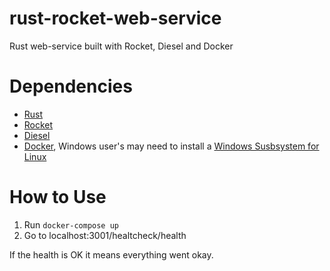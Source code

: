 # rust-rocket-web-service
Rust web-service built with Rocket, Diesel and Docker

# Dependencies
- [Rust](https://www.rust-lang.org/)
- [Rocket](https://rocket.rs)
- [Diesel](https://diesel.rs)
- [Docker](https://www.docker.com/), Windows user's may need to install a [Windows Susbsystem for Linux](https://docs.microsoft.com/en-us/windows/wsl/install-win10)

# How to Use

1. Run `docker-compose up`
2. Go to localhost:3001/healtcheck/health

If the health is OK it means everything went okay.
